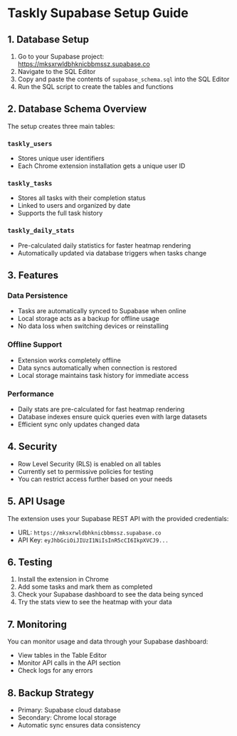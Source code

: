 # Taskly Supabase Setup Guide

## 1. Database Setup

1. Go to your Supabase project: https://mksxrwldbhknicbbmssz.supabase.co
2. Navigate to the SQL Editor
3. Copy and paste the contents of `supabase_schema.sql` into the SQL Editor
4. Run the SQL script to create the tables and functions

## 2. Database Schema Overview

The setup creates three main tables:

### `taskly_users`
- Stores unique user identifiers
- Each Chrome extension installation gets a unique user ID

### `taskly_tasks`
- Stores all tasks with their completion status
- Linked to users and organized by date
- Supports the full task history

### `taskly_daily_stats`
- Pre-calculated daily statistics for faster heatmap rendering
- Automatically updated via database triggers when tasks change

## 3. Features

### Data Persistence
- Tasks are automatically synced to Supabase when online
- Local storage acts as a backup for offline usage
- No data loss when switching devices or reinstalling

### Offline Support
- Extension works completely offline
- Data syncs automatically when connection is restored
- Local storage maintains task history for immediate access

### Performance
- Daily stats are pre-calculated for fast heatmap rendering
- Database indexes ensure quick queries even with large datasets
- Efficient sync only updates changed data

## 4. Security

- Row Level Security (RLS) is enabled on all tables
- Currently set to permissive policies for testing
- You can restrict access further based on your needs

## 5. API Usage

The extension uses your Supabase REST API with the provided credentials:
- URL: `https://mksxrwldbhknicbbmssz.supabase.co`
- API Key: `eyJhbGciOiJIUzI1NiIsInR5cCI6IkpXVCJ9...`

## 6. Testing

1. Install the extension in Chrome
2. Add some tasks and mark them as completed
3. Check your Supabase dashboard to see the data being synced
4. Try the stats view to see the heatmap with your data

## 7. Monitoring

You can monitor usage and data through your Supabase dashboard:
- View tables in the Table Editor
- Monitor API calls in the API section
- Check logs for any errors

## 8. Backup Strategy

- Primary: Supabase cloud database
- Secondary: Chrome local storage
- Automatic sync ensures data consistency

